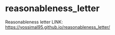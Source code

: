 # reasonableness_letter
Reasonableness letter
LINK: https://yossimal95.github.io/reasonableness_letter/

